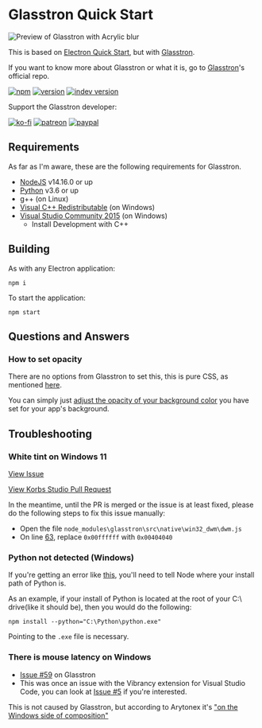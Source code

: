 # Glasstron Quick Start
![Preview of Glasstron with Acrylic blur](https://i.imgur.com/nJfLRAe.png)

This is based on [Electron Quick Start](https://github.com/electron/electron-quick-start), but with [Glasstron](https://github.com/AryToNeX/Glasstron).

If you want to know more about Glasstron or what it is, go to [Glasstron](https://github.com/AryToNeX/Glasstron)'s official repo.

[![npm](https://img.shields.io/npm/dt/glasstron?logo=npm&style=for-the-badge)](https://www.npmjs.com/package/glasstron)
[![version](https://img.shields.io/npm/v/glasstron?label=version&style=for-the-badge)](https://www.npmjs.com/package/glasstron)
[![indev version](https://img.shields.io/github/package-json/v/arytonex/glasstron?label=indev%20version&style=for-the-badge)](https://github.com/AryToNeX/Glasstron/tree/master)

Support the Glasstron developer:

[![ko-fi](https://img.shields.io/badge/donate-on%20ko--fi-29ABE0?logo=ko-fi&style=for-the-badge&logoColor=FFFFFF)](https://ko-fi.com/K3K3D0E0)
[![patreon](https://img.shields.io/badge/pledge-on%20patreon-FF424D?logo=patreon&style=for-the-badge&logoColor=FFFFFF)](https://patreon.com/arytonex)
[![paypal](https://img.shields.io/badge/donate-on%20paypal-0079CD?logo=paypal&style=for-the-badge)](https://www.paypal.com/cgi-bin/webscr?cmd=_s-xclick&hosted_button_id=Y7ZAFZ2H56FD4)

## Requirements
As far as I'm aware, these are the following requirements for Glasstron.
 - [NodeJS](https://nodejs.org/en/) v14.16.0 or up
 - [Python](https://www.python.org/) v3.6 or up
 - g++ (on Linux)
 - [Visual C++ Redistributable](https://support.microsoft.com/en-us/topic/the-latest-supported-visual-c-downloads-2647da03-1eea-4433-9aff-95f26a218cc0) (on Windows)
 - [Visual Studio Community 2015](https://visualstudio.microsoft.com/) (on Windows)
    - Install Development with C++
 
## Building
As with any Electron application:
```
npm i
```

To start the application:
```
npm start
```

## Questions and Answers
### How to set opacity
There are no options from Glasstron to set this, this is pure CSS, as mentioned [here](https://github.com/AryToNeX/Glasstron/issues/27).

You can simply just [adjust the opacity of your background color](https://github.com/AryToNeX/Glasstron/issues/27#:~:text=you%20can%20already%20increase%20or%20decrease%20the%20opacity%20by%20increasing%20or%20decreasing%20the%20alpha%20value%20of%20the%20background%20color%20of%20whatever%20app%20you%27re%20using.%20It%20is%20pure%20CSS%2C%20and%20there%27s%20no%20need%20to%20implement%20anything%20on%20Glasstron%27s%20side.) you have set for your app's background.

## Troubleshooting
### White tint on Windows 11
[View Issue](https://github.com/AryToNeX/Glasstron/issues/150)

[View Korbs Studio Pull Request](https://github.com/AryToNeX/Glasstron/pull/187)

In the meantime, until the PR is merged or the issue is at least fixed, please do the following steps to fix this issue manually:
 - Open the file `node_modules\glasstron\src\native\win32_dwm\dwm.js`
 - On line [63](https://github.com/AryToNeX/Glasstron/blob/master/src/native/win32_dwm/dwm.js#L63), replace `0x00ffffff` with `0x00404040`

### Python not detected (Windows)
If you're getting an error like [this](https://cdn.discordapp.com/attachments/829662493533667339/847303728431497236/unknown.png), you'll need to tell Node where your install path of Python is.

As an example, if your install of Python is located at the root of your C:\ drive(like it should be), then you would do the following:
```
npm install --python="C:\Python\python.exe"
```
Pointing to the `.exe` file is necessary.

### There is mouse latency on Windows
 - [Issue #59](https://github.com/AryToNeX/Glasstron/issues/59) on Glasstron
 - This was once an issue with the Vibrancy extension for Visual Studio Code, you can look at [Issue #5](https://github.com/EYHN/vscode-vibrancy/issues/5) if you're interested.

This is not caused by Glasstron, but according to Arytonex it's ["on the Windows side of composition"](https://github.com/AryToNeX/Glasstron/issues/59#:~:text=on%20the%20Windows%20side%20of%20composition)
